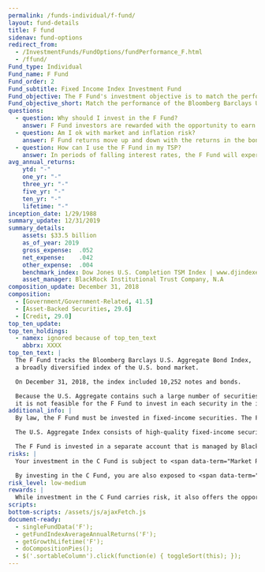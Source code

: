 ```yaml
---
permalink: /funds-individual/f-fund/
layout: fund-details
title: F fund
sidenav: fund-options
redirect_from:
  - /InvestmentFunds/FundOptions/fundPerformance_F.html
  - /ffund/
Fund_type: Individual
Fund_name: F Fund
Fund_order: 2
Fund_subtitle: Fixed Income Index Investment Fund
Fund_objective: The F Fund's investment objective is to match the performance of the Bloomberg Barclays U.S. Aggregate Bond Index, a broad index representing the U.S. bond market.
Fund_objective_short: Match the performance of the Bloomberg Barclays U.S. Aggregate Bond Index.
questions:
  - question: Why should I invest in the F Fund?
    answer: F Fund investors are rewarded with the opportunity to earn higher rates of return over the long term than they would from investments in short-term securities such as the G Fund. The overall risk is relatively low in comparison to certain other fixed income investments in the market because the F Fund includes only investment-grade securities.
  - question: Am I ok with market and inflation risk?
    answer: F Fund returns move up and down with the returns in the bond market (<span data-term="Market Risk" class="js-glossary-toggle term term-end">market risk</span>). F Fund investors are also exposed to the possibility that principal and interest payments on the bonds that comprise the index will not be paid (credit default risk) or if F Fund investments do not grow enough to offset the reduction in purchasing power (<span data-term="Inflation Risk" class="js-glossary-toggle term term-end">inflation risk</span>). Your F Fund investment is also exposed to prepayment risk, which is the probability that if interest rates fall, bonds that are represented in the index will be paid back early thus forcing lenders to reinvest at lower rates.
  - question: How can I use the F Fund in my TSP?
    answer: In periods of falling interest rates, the F Fund will experience gains from the resulting rise in bond prices. So in the long run, you may expect F Fund returns to exceed those of the G Fund; however, you should also expect greater price volatility (up and down movements). A retirement portfolio that contains stock funds, like the C, S, and I Funds, along with the F Fund, will tend to be less volatile than one that contains stock funds alone.
avg_annual_returns:
    ytd: "-"
    one_yr: "-"
    three_yr: "-"
    five_yr: "-"
    ten_yr: "-"
    lifetime: "-"
inception_date: 1/29/1988
summary_update: 12/31/2019
summary_details:
    assets: $33.5 billion
    as_of_year: 2019
    gross_expense:  .052
    net_expense:    .042
    other_expense:  .004
    benchmark_index: Dow Jones U.S. Completion TSM Index | www.djindexes.com
    asset_manager: BlackRock Institutional Trust Company, N.A
composition_update: December 31, 2018
composition:
  - [Government/Government-Related, 41.5]
  - [Asset-Backed Securities, 29.6]
  - [Credit, 29.0]
top_ten_update:
top_ten_holdings:
  - namex: ignored because of top_ten_text
    abbrx: XXXX
top_ten_text: |
  The F Fund tracks the Bloomberg Barclays U.S. Aggregate Bond Index,
  a broadly diversified index of the U.S. bond market.

  On December 31, 2018, the index included 10,252 notes and bonds.

  Because the U.S. Aggregate contains such a large number of securities,
  it is not feasible for the F Fund to invest in each security in the index.
additional_info: |
  By law, the F Fund must be invested in fixed-income securities. The Federal Retirement Thrift Investment Board has chosen to invest the F Fund in an index fund that tracks the Bloomberg Barclays U.S. Aggregate Bond Index, a broadly diversified index of the U.S. bond market.

  The U.S. Aggregate Index consists of high-quality fixed-income securities with maturities of more than one year. Because the U.S. Aggregate Index contains such a large number of securities, it is not feasible for the F Fund to invest in each security in the index.

  The F Fund is invested in a separate account that is managed by BlackRock Institutional Trust Company, N.A. BlackRock selects a large representative sample of the various types of asset-backed, U.S. government, corporate, and foreign government securities included in the overall index. The performance of the F Fund is evaluated on the basis of how closely its returns match those of the U.S. Aggregate Index.
risks: |
  Your investment in the C Fund is subject to <span data-term="Market Risk" class="js-glossary-toggle term term-end">market risk</span> because the prices of the stocks in the S&P 500 Index rise and fall.

  By investing in the C Fund, you are also exposed to <span data-term="Inflation Risk" class="js-glossary-toggle term term-end">inflation risk</span>, meaning your C Fund investment may not grow enough to offset inflation.
risk_level: low-medium
rewards: |
  While investment in the C Fund carries risk, it also offers the opportunity to experience gains from equity ownership of large and mid-sized U.S. company stocks.
scripts:
bottom-scripts: /assets/js/ajaxFetch.js
document-ready:
  - singleFundData('F');
  - getFundIndexAverageAnnualReturns('F');
  - getGrowthLifetime('F');
  - doCompositionPies();
  - $('.sortableColumn').click(function(e) { toggleSort(this); });
---
```

